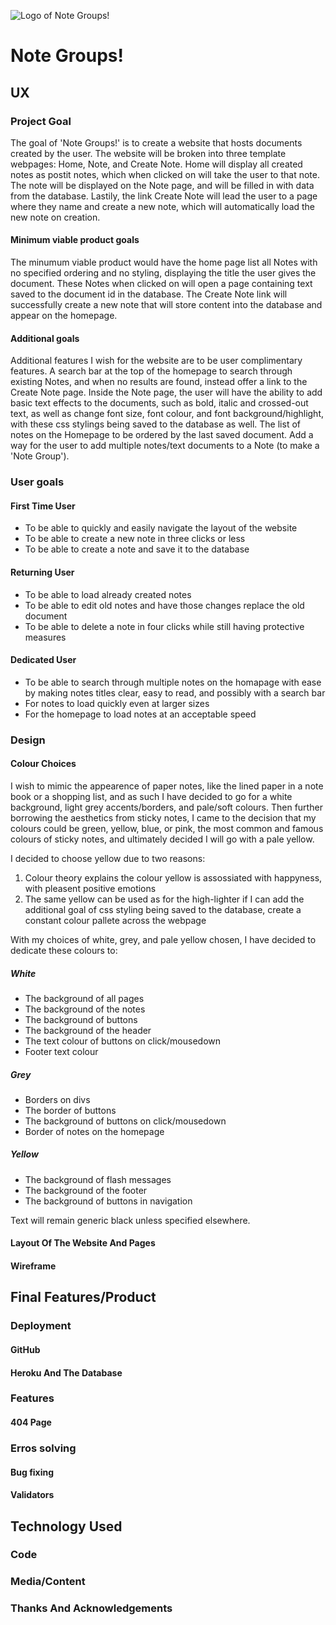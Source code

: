 ![Logo of Note Groups!]()
# Note Groups!

## UX

### Project Goal
The goal of 'Note Groups!' is to create a website that hosts documents created by the user. The website will be broken into three template webpages: Home, Note, and Create Note. Home will display all created notes as postit notes, which when clicked on will take the user to that note. The note will be displayed on the Note page, and will be filled in with data from the database. Lastily, the link Create Note will lead the user to a page where they name and create a new note, which will automatically load the new note on creation.

#### Minimum viable product goals

The minumum viable product would have the home page list all Notes with no specified ordering and no styling, displaying the title the user gives the document. These Notes when clicked on will open a page containing text saved to the document id in the database. The Create Note link will successfully create a new note that will store content into the database and appear on the homepage.

#### Additional goals

Additional features I wish for the website are to be user complimentary features. A search bar at the top of the homepage to search through existing Notes, and when no results are found, instead offer a link to the Create Note page. Inside the Note page, the user will have the ability to add basic text effects to the documents, such as bold, italic and crossed-out text, as well as change font size, font colour, and font background/highlight, with these css stylings being saved to the database as well. The list of notes on the Homepage to be ordered by the last saved document. Add a way for the user to add multiple notes/text documents to a Note (to make a 'Note Group').

### User goals

#### First Time User

- To be able to quickly and easily navigate the layout of the website
- To be able to create a new note in three clicks or less
- To be able to create a note and save it to the database

#### Returning User

- To be able to load already created notes
- To be able to edit old notes and have those changes replace the old document
- To be able to delete a note in four clicks while still having protective measures

#### Dedicated User

- To be able to search through multiple notes on the homapage with ease by making notes titles clear, easy to read, and possibly with a search bar
- For notes to load quickly even at larger sizes
- For the homepage to load notes at an acceptable speed

### Design

#### Colour Choices

I wish to mimic the appearence of paper notes, like the lined paper in a note book or a shopping list, and as such I have decided to go for a white background, light grey accents/borders, and pale/soft colours. Then further borrowing the aesthetics from sticky notes, I came to the decision that my colours could be green, yellow, blue, or pink, the most common and famous colours of sticky notes, and ultimately decided I will go with a pale yellow.

I decided to choose yellow due to two reasons:

1. Colour theory explains the colour yellow is assossiated with happyness, with pleasent positive emotions
2. The same yellow can be used as for the high-lighter if I can add the additional goal of css styling being saved to the database, create a constant colour pallete across the webpage

With my choices of white, grey, and pale yellow chosen, I have decided to dedicate these colours to:

##### White
- The background of all pages
- The background of the notes
- The background of buttons
- The background of the header
- The text colour of buttons on click/mousedown
- Footer text colour

##### Grey
- Borders on divs
- The border of buttons
- The background of buttons on click/mousedown
- Border of notes on the homepage

##### Yellow
- The background of flash messages
- The background of the footer
- The background of buttons in navigation

Text will remain generic black unless specified elsewhere.

#### Layout Of The Website And Pages
#### Wireframe

## Final Features/Product

### Deployment

#### GitHub
#### Heroku And The Database

### Features

#### 404 Page

### Erros solving
#### Bug fixing
#### Validators

## Technology Used

### Code
### Media/Content
### Thanks And Acknowledgements

